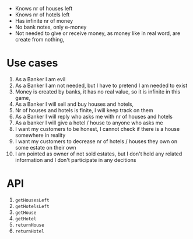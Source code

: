 * Knows nr of houses left
* Knows nr of hotels left
* Has infinite nr of money
* No bank notes, only e-money
* Not needed to give or receive money, as money like in real word, are create from nothing,

# Use cases
1. As a Banker I am evil
2. As a Banker I am not needed, but I have to pretend I am needed to exist
3. Money is created by banks, it has no real value, so it is infinite in this game,
4. As a Banker I will sell and buy houses and hotels,
5. Nr of houses and hotels is finite, I will keep track on them
6. As a Banker I will reply who asks me with nr of houses and hotels
7. As a banker I will give a hotel / house to anyone who asks me
8. I want my customers to be honest, I cannot check if there is a house somewhere in reality
9. I want my customers to decrease nr of hotels / houses they own on some estate on their own 
10. I am pointed as owner of not sold estates, but I don't hold any related information and I don't participate in any decitions

# API
1. `getHousesLeft`
2. `getHotelsLeft`
3. `getHouse`
4. `getHotel`
5. `returnHouse`
6. `returnHotel`
